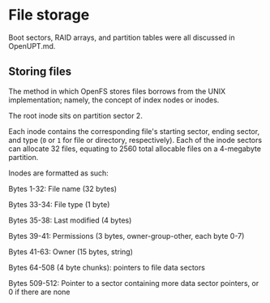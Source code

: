 # File storage

Boot sectors, RAID arrays, and partition tables were all discussed in OpenUPT.md.

## Storing files

The method in which OpenFS stores files borrows from the UNIX implementation; namely, the concept of index nodes or inodes.

The root inode sits on partition sector 2.

Each inode contains the corresponding file's starting sector, ending sector, and type (`0` or `1` for file or directory, respectively). Each of the inode sectors can allocate 32 files, equating to 2560 total allocable files on a 4-megabyte partition.

Inodes are formatted as such:

Bytes 1-32: File name (32 bytes)

Bytes 33-34: File type (1 byte)

Bytes 35-38: Last modified (4 bytes)

Bytes 39-41: Permissions (3 bytes, owner-group-other, each byte 0-7)

Bytes 41-63: Owner (15 bytes, string)

Bytes 64-508 (4 byte chunks): pointers to file data sectors

Bytes 509-512: Pointer to a sector containing more data sector pointers, or 0 if there are none
